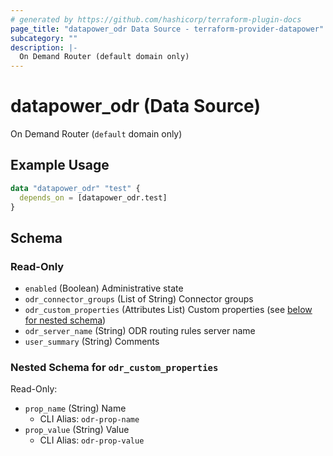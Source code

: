 ```yaml
---
# generated by https://github.com/hashicorp/terraform-plugin-docs
page_title: "datapower_odr Data Source - terraform-provider-datapower"
subcategory: ""
description: |-
  On Demand Router (default domain only)
---
```


# datapower_odr (Data Source)

On Demand Router (`default` domain only)

## Example Usage

```terraform
data "datapower_odr" "test" {
  depends_on = [datapower_odr.test]
}
```

<!-- schema generated by tfplugindocs -->
## Schema

### Read-Only

- `enabled` (Boolean) Administrative state
- `odr_connector_groups` (List of String) Connector groups
- `odr_custom_properties` (Attributes List) Custom properties (see [below for nested schema](#nestedatt--odr_custom_properties))
- `odr_server_name` (String) ODR routing rules server name
- `user_summary` (String) Comments

<a id="nestedatt--odr_custom_properties"></a>
### Nested Schema for `odr_custom_properties`

Read-Only:

- `prop_name` (String) Name
  - CLI Alias: `odr-prop-name`
- `prop_value` (String) Value
  - CLI Alias: `odr-prop-value`
